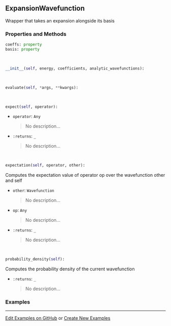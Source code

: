 ## <a id="Psience.BasisReps.Wavefunctions.ExpansionWavefunction">ExpansionWavefunction</a>
Wrapper that takes an expansion alongside its basis

### Properties and Methods
```python
coeffs: property
basis: property
```
<a id="Psience.BasisReps.Wavefunctions.ExpansionWavefunction.__init__">&nbsp;</a>
```python
__init__(self, energy, coefficients, analytic_wavefunctions): 
```

<a id="Psience.BasisReps.Wavefunctions.ExpansionWavefunction.evaluate">&nbsp;</a>
```python
evaluate(self, *args, **kwargs): 
```

<a id="Psience.BasisReps.Wavefunctions.ExpansionWavefunction.expect">&nbsp;</a>
```python
expect(self, operator): 
```

- `operator`: `Any`
    >No description...
- `:returns`: `_`
    >No description...

<a id="Psience.BasisReps.Wavefunctions.ExpansionWavefunction.expectation">&nbsp;</a>
```python
expectation(self, operator, other): 
```
Computes the expectation value of operator op over the wavefunction other and self
- `other`: `Wavefunction`
    >No description...
- `op`: `Any`
    >No description...
- `:returns`: `_`
    >No description...

<a id="Psience.BasisReps.Wavefunctions.ExpansionWavefunction.probability_density">&nbsp;</a>
```python
probability_density(self): 
```
Computes the probability density of the current wavefunction
- `:returns`: `_`
    >No description...

### Examples


___

[Edit Examples on GitHub](https://github.com/McCoyGroup/References/edit/gh-pages/Documentation/examples/Psience/BasisReps/Wavefunctions/ExpansionWavefunction.md) or 
[Create New Examples](https://github.com/McCoyGroup/References/new/gh-pages/?filename=Documentation/examples/Psience/BasisReps/Wavefunctions/ExpansionWavefunction.md)